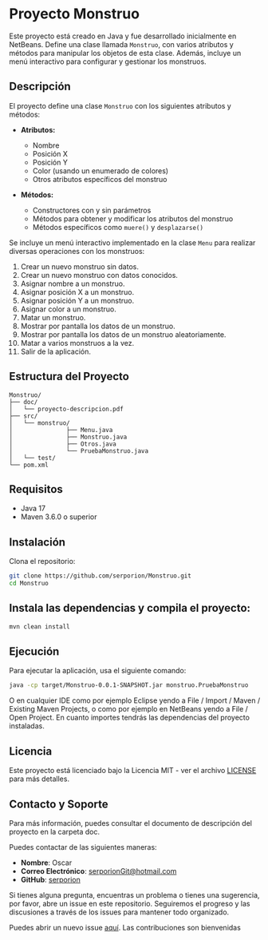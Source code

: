 # Proyecto Monstruo

Este proyecto está creado en Java y fue desarrollado inicialmente en NetBeans. Define una clase llamada `Monstruo`, con varios atributos y métodos para manipular los objetos de esta clase. Además, incluye un menú interactivo para configurar y gestionar los monstruos.

## Descripción

El proyecto define una clase `Monstruo` con los siguientes atributos y métodos:

- **Atributos:**
  - Nombre
  - Posición X
  - Posición Y
  - Color (usando un enumerado de colores)
  - Otros atributos específicos del monstruo

- **Métodos:**
  - Constructores con y sin parámetros
  - Métodos para obtener y modificar los atributos del monstruo
  - Métodos específicos como `muere()` y `desplazarse()`

Se incluye un menú interactivo implementado en la clase `Menu` para realizar diversas operaciones con los monstruos:

1. Crear un nuevo monstruo sin datos.
2. Crear un nuevo monstruo con datos conocidos.
3. Asignar nombre a un monstruo.
4. Asignar posición X a un monstruo.
5. Asignar posición Y a un monstruo.
6. Asignar color a un monstruo.
7. Matar un monstruo.
8. Mostrar por pantalla los datos de un monstruo.
9. Mostrar por pantalla los datos de un monstruo aleatoriamente.
10. Matar a varios monstruos a la vez.
0. Salir de la aplicación.

## Estructura del Proyecto

```plaintext
Monstruo/
├── doc/
│   └── proyecto-descripcion.pdf
├── src/
│   └── monstruo/
│               ├── Menu.java
│               ├── Monstruo.java
│               ├── Otros.java
│               └── PruebaMonstruo.java
│   └── test/
└── pom.xml
```


## Requisitos
- Java 17
- Maven 3.6.0 o superior


## Instalación
Clona el repositorio:

```sh
git clone https://github.com/serporion/Monstruo.git
cd Monstruo
```

## Instala las dependencias y compila el proyecto:

```sh
mvn clean install
```

## Ejecución
Para ejecutar la aplicación, usa el siguiente comando:

```sh
java -cp target/Monstruo-0.0.1-SNAPSHOT.jar monstruo.PruebaMonstruo
```

O en cualquier IDE como por ejemplo Eclipse yendo a File / Import / Maven / Existing Maven Projects, o como por ejemplo en NetBeans yendo a File / Open Project. En cuanto importes tendrás las dependencias del proyecto instaladas.

## Licencia

Este proyecto está licenciado bajo la Licencia MIT - ver el archivo [LICENSE](LICENSE) para más detalles.



## Contacto y Soporte

Para más información, puedes consultar el documento de descripción del proyecto en la carpeta doc.

Puedes contactar de las siguientes maneras:

- **Nombre**: Oscar
- **Correo Electrónico**: [serporionGit@hotmail.com](mailto:serporionGit@hotmail.com)
- **GitHub**: [serporion](https://github.com/serporion)


Si tienes alguna pregunta, encuentras un problema o tienes una sugerencia, por favor, abre un issue en este repositorio. Seguiremos el progreso y las discusiones a través de los issues para mantener todo organizado.

Puedes abrir un nuevo issue [aquí](https://github.com/serporion/mis-paginas-web/issues/new). Las contribuciones son bienvenidas


